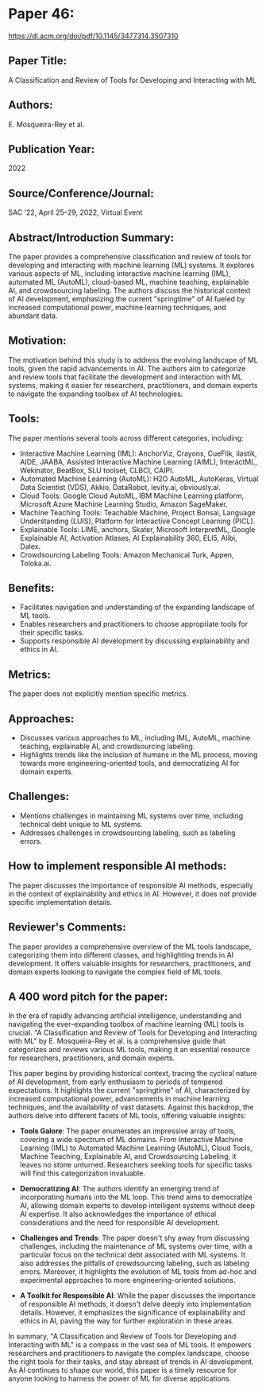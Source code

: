 # Paper 46:

https://dl.acm.org/doi/pdf/10.1145/3477314.3507310

## Paper Title:
A Classification and Review of Tools for Developing and Interacting with ML

## Authors:
E. Mosqueira-Rey et al.

## Publication Year:
2022

## Source/Conference/Journal:
SAC ’22, April 25–29, 2022, Virtual Event

## Abstract/Introduction Summary:
The paper provides a comprehensive classification and review of tools for developing and interacting with machine learning (ML) systems. It explores various aspects of ML, including interactive machine learning (IML), automated ML (AutoML), cloud-based ML, machine teaching, explainable AI, and crowdsourcing labeling. The authors discuss the historical context of AI development, emphasizing the current "springtime" of AI fueled by increased computational power, machine learning techniques, and abundant data.

## Motivation:
The motivation behind this study is to address the evolving landscape of ML tools, given the rapid advancements in AI. The authors aim to categorize and review tools that facilitate the development and interaction with ML systems, making it easier for researchers, practitioners, and domain experts to navigate the expanding toolbox of AI technologies.

## Tools:
The paper mentions several tools across different categories, including:
- Interactive Machine Learning (IML): AnchorViz, Crayons, CueFlik, ilastik, AIDE, JAABA, Assisted Interactive Machine Learning (AIML), InteractML, Wekinator, BeatBox, SLU toolset, CLBCI, CAIPI.
- Automated Machine Learning (AutoML): H2O AutoML, AutoKeras, Virtual Data Scientist (VDS), Akkio, DataRobot, levity.ai, obviously.ai.
- Cloud Tools: Google Cloud AutoML, IBM Machine Learning platform, Microsoft Azure Machine Learning Studio, Amazon SageMaker.
- Machine Teaching Tools: Teachable Machine, Project Bonsai, Language Understanding (LUIS), Platform for Interactive Concept Learning (PICL).
- Explainable Tools: LIME, anchors, Skater, Microsoft InterpretML, Google Explainable AI, Activation Atlases, AI Explainability 360, ELI5, Alibi, Dalex.
- Crowdsourcing Labeling Tools: Amazon Mechanical Turk, Appen, Toloka.ai.

## Benefits:
- Facilitates navigation and understanding of the expanding landscape of ML tools.
- Enables researchers and practitioners to choose appropriate tools for their specific tasks.
- Supports responsible AI development by discussing explainability and ethics in AI.

## Metrics:
The paper does not explicitly mention specific metrics.

## Approaches:
- Discusses various approaches to ML, including IML, AutoML, machine teaching, explainable AI, and crowdsourcing labeling.
- Highlights trends like the inclusion of humans in the ML process, moving towards more engineering-oriented tools, and democratizing AI for domain experts.

## Challenges:
- Mentions challenges in maintaining ML systems over time, including technical debt unique to ML systems.
- Addresses challenges in crowdsourcing labeling, such as labeling errors.

## How to implement responsible AI methods:
The paper discusses the importance of responsible AI methods, especially in the context of explainability and ethics in AI. However, it does not provide specific implementation details.

## Reviewer's Comments:
The paper provides a comprehensive overview of the ML tools landscape, categorizing them into different classes, and highlighting trends in AI development. It offers valuable insights for researchers, practitioners, and domain experts looking to navigate the complex field of ML tools.

## A 400 word pitch for the paper:
In the era of rapidly advancing artificial intelligence, understanding and navigating the ever-expanding toolbox of machine learning (ML) tools is crucial. "A Classification and Review of Tools for Developing and Interacting with ML" by E. Mosqueira-Rey et al. is a comprehensive guide that categorizes and reviews various ML tools, making it an essential resource for researchers, practitioners, and domain experts.

This paper begins by providing historical context, tracing the cyclical nature of AI development, from early enthusiasm to periods of tempered expectations. It highlights the current "springtime" of AI, characterized by increased computational power, advancements in machine learning techniques, and the availability of vast datasets. Against this backdrop, the authors delve into different facets of ML tools, offering valuable insights:

- **Tools Galore**: The paper enumerates an impressive array of tools, covering a wide spectrum of ML domains. From Interactive Machine Learning (IML) to Automated Machine Learning (AutoML), Cloud Tools, Machine Teaching, Explainable AI, and Crowdsourcing Labeling, it leaves no stone unturned. Researchers seeking tools for specific tasks will find this categorization invaluable.

- **Democratizing AI**: The authors identify an emerging trend of incorporating humans into the ML loop. This trend aims to democratize AI, allowing domain experts to develop intelligent systems without deep AI expertise. It also acknowledges the importance of ethical considerations and the need for responsible AI development.

- **Challenges and Trends**: The paper doesn't shy away from discussing challenges, including the maintenance of ML systems over time, with a particular focus on the technical debt associated with ML systems. It also addresses the pitfalls of crowdsourcing labeling, such as labeling errors. Moreover, it highlights the evolution of ML tools from ad-hoc and experimental approaches to more engineering-oriented solutions.

- **A Toolkit for Responsible AI**: While the paper discusses the importance of responsible AI methods, it doesn't delve deeply into implementation details. However, it emphasizes the significance of explainability and ethics in AI, paving the way for further exploration in these areas.

In summary, "A Classification and Review of Tools for Developing and Interacting with ML" is a compass in the vast sea of ML tools. It empowers researchers and practitioners to navigate the complex landscape, choose the right tools for their tasks, and stay abreast of trends in AI development. As AI continues to shape our world, this paper is a timely resource for anyone looking to harness the power of ML for diverse applications.

